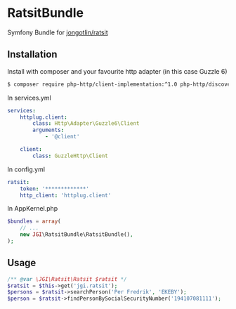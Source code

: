 # RatsitBundle
Symfony Bundle for [jongotlin/ratsit](https://github.com/jongotlin/Ratsit)

## Installation
Install with composer and your favourite http adapter (in this case Guzzle 6)
```bash
$ composer require php-http/client-implementation:^1.0 php-http/discovery:^1.0 php-http/guzzle6-adapter:^1.0 php-http/httplug:^1.0 php-http/message:^1.0 jongotlin/ratsit-bundle:^1.0
```

In services.yml
```yaml
services:
    httplug.client:
        class: Http\Adapter\Guzzle6\Client
        arguments:
            - '@client'

    client:
        class: GuzzleHttp\Client
```

In config.yml
```yaml
ratsit:
    token: '*************'
    http_client: 'httplug.client'
```

In AppKernel.php
```php
$bundles = array(
    // ...
    new JGI\RatsitBundle\RatsitBundle(),
);
```

## Usage

```php
/** @var \JGI\Ratsit\Ratsit $ratsit */
$ratsit = $this->get('jgi.ratsit');
$persons = $ratsit->searchPerson('Per Fredrik', 'EKEBY');
$person = $ratsit->findPersonBySocialSecurityNumber('194107081111');
```

